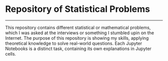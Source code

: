 # Repository of Statistical Problems
---
This repository contains different statistical or mathematical problems, which I was asked at the interviews or something I stumbled upin on the Internet.
The purpose of this repository is showing my skills, applying theoretical knowledge to solve real-world questions.
Each Jupyter Notebooks is a distinct task, containing its own explanations in Jupyter cells.
